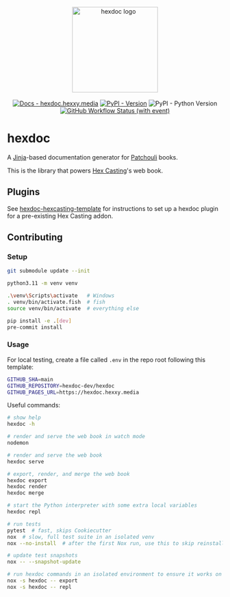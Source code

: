 <p align="center">
  <img alt="hexdoc logo" src="https://github.com/hexdoc-dev/hexdoc/raw/main/media/hexdoc.svg" height="200" />
  <br /><br />
  <a href="https://hexdoc.hexxy.media/"><img alt="Docs - hexdoc.hexxy.media" src="https://img.shields.io/badge/docs-hexdoc.hexxy.media-darkmagenta"></a>
  <a href="https://pypi.org/project/hexdoc/"><img alt="PyPI - Version" src="https://img.shields.io/pypi/v/hexdoc"></a>
  <img alt="PyPI - Python Version" src="https://img.shields.io/pypi/pyversions/hexdoc">
  <a href="https://github.com/hexdoc-dev/hexdoc/actions/workflows/ci.yml"><img alt="GitHub Workflow Status (with event)" src="https://img.shields.io/github/actions/workflow/status/hexdoc-dev/hexdoc/ci.yml?logo=github&label=ci"></a>
</p>

# hexdoc

A [Jinja](https://jinja.palletsprojects.com/en/3.1.x/)-based documentation generator for [Patchouli](https://github.com/VazkiiMods/Patchouli) books.

This is the library that powers [Hex Casting](https://github.com/gamma-delta/HexMod)'s web book.

## Plugins

See [hexdoc-hexcasting-template](https://github.com/hexdoc-dev/hexdoc-hexcasting-template) for instructions to set up a hexdoc plugin for a pre-existing Hex Casting addon.

## Contributing

### Setup

```sh
git submodule update --init

python3.11 -m venv venv

.\venv\Scripts\activate   # Windows
. venv/bin/activate.fish  # fish
source venv/bin/activate  # everything else

pip install -e .[dev]
pre-commit install
```

### Usage

For local testing, create a file called `.env` in the repo root following this template:
```sh
GITHUB_SHA=main
GITHUB_REPOSITORY=hexdoc-dev/hexdoc
GITHUB_PAGES_URL=https://hexdoc.hexxy.media
```

Useful commands:
```sh
# show help
hexdoc -h

# render and serve the web book in watch mode
nodemon

# render and serve the web book
hexdoc serve

# export, render, and merge the web book
hexdoc export
hexdoc render
hexdoc merge

# start the Python interpreter with some extra local variables
hexdoc repl

# run tests
pytest  # fast, skips Cookiecutter
nox  # slow, full test suite in an isolated venv
nox --no-install  # after the first Nox run, use this to skip reinstalling everything

# update test snapshots
nox -- --snapshot-update

# run hexdoc commands in an isolated environment to ensure it works on its own
nox -s hexdoc -- export
nox -s hexdoc -- repl
```
